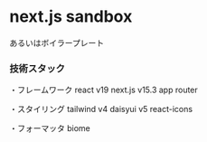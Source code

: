 # next.js sandbox

あるいはボイラープレート

### 技術スタック

・フレームワーク
react v19
next.js v15.3 app router

・スタイリング
tailwind v4
daisyui v5
react-icons

・フォーマッタ
biome
